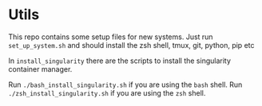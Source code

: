 # Utils

This repo contains some setup files for new systems.
Just run `set_up_system.sh` and should install the zsh shell, tmux, git, python, pip etc


In `install_singularity` there are the scripts to install the singularity container manager.

Run `./bash_install_singularity.sh` if you are using the `bash` shell.
Run `./zsh_install_singularity.sh` if you are using the `zsh` shell.
